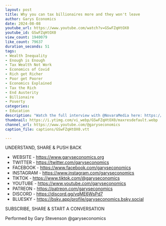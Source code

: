 ```yaml
---
layout: post
title: Why you can tax billionaires more and they won't leave
author: Garys Economics
date: 2024-08-08
youtube_url: https://www.youtube.com/watch?v=GSwFZqHtOX0
youtube_id: GSwFZqHtOX0
view_count: 1940079
like_count: 79637
duration_seconds: 51
tags:
- Wealth Inequality
- Enough is Enough
- Tax Wealth Not Work
- Economics of Covid
- Rich get Richer
- Poor get Poorer
- Economics Explained
- Tax the Rich
- End Austerity
- Billionaire
- Poverty
categories:
- Education
description: "Watch the full interview with @NovaraMedia here: https://www.youtube.com/watch?v=ViY-zI3b5JQ"
thumbnail: https://i.ytimg.com/vi_webp/GSwFZqHtOX0/maxresdefault.webp
channel_url: https://www.youtube.com/@garyseconomics
caption_file: captions/GSwFZqHtOX0.vtt

---
```


UNDERSTAND, SHARE & PUSH BACK

- WEBSITE - https://www.garyseconomics.org
- TWITTER  - https://twitter.com/garyseconomics
- FACEBOOK - https://www.facebook.com/garyseconomics
- INSTAGRAM  - https://www.instagram.com/garyseconomics
- TIKTOK - https://www.tiktok.com/@garyseconomics
- YOUTUBE -  https://www.youtube.com/garyseconomics
- PATREON - https://patreon.com/garyseconomics
- DISCORD - https://discord.gg/vqME6WsPd7
- BLUESKY - https://bsky.app/profile/garyseconomics.bsky.social

SUBSCRIBE, SHARE & START A CONVERSATION

Performed by Gary Stevenson
@garyseconomics
